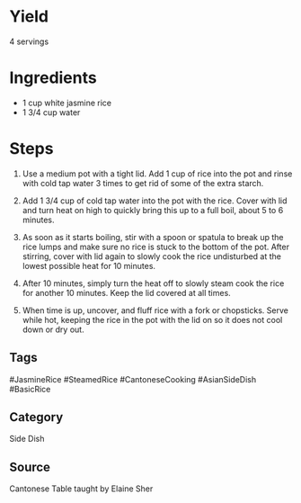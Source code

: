 # Yield

4 servings

# Ingredients

- 1 cup white jasmine rice
- 1 3/4 cup water

# Steps

1. Use a medium pot with a tight lid. Add 1 cup of rice into the pot and rinse with cold tap water 3 times to get rid of some of the extra starch.
    
2. Add 1 3/4 cup of cold tap water into the pot with the rice. Cover with lid and turn heat on high to quickly bring this up to a full boil, about 5 to 6 minutes.
    
3. As soon as it starts boiling, stir with a spoon or spatula to break up the rice lumps and make sure no rice is stuck to the bottom of the pot. After stirring, cover with lid again to slowly cook the rice undisturbed at the lowest possible heat for 10 minutes.
    
4. After 10 minutes, simply turn the heat off to slowly steam cook the rice for another 10 minutes. Keep the lid covered at all times.
    
5. When time is up, uncover, and fluff rice with a fork or chopsticks. Serve while hot, keeping the rice in the pot with the lid on so it does not cool down or dry out.

## Tags

#JasmineRice #SteamedRice #CantoneseCooking #AsianSideDish #BasicRice

## Category

Side Dish

## Source

Cantonese Table taught by Elaine Sher